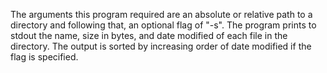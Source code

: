 The arguments this program required are an absolute or relative path to a directory and following that, an optional flag of "-s". The program prints to stdout the name, size in bytes, and date modified of each file in the directory. The output is sorted by increasing order of date modified if the flag is specified.
